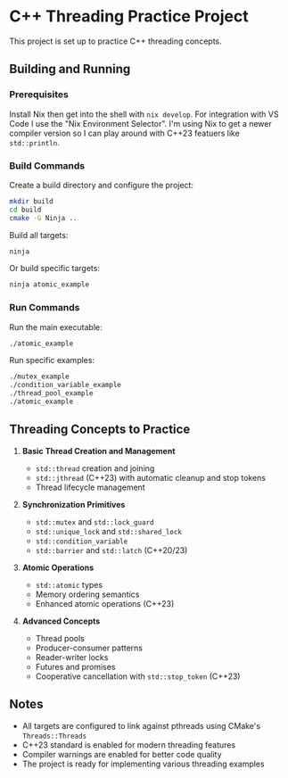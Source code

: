 # C++ Threading Practice Project

This project is set up to practice C++ threading concepts.

## Building and Running

### Prerequisites

Install Nix then get into the shell with `nix develop`. For integration with VS Code I use the "Nix Environment Selector". I'm using Nix to get a newer compiler version so I can play around with C++23 featuers like `std::println`.

### Build Commands

Create a build directory and configure the project:
```bash
mkdir build
cd build
cmake -G Ninja ..
```

Build all targets:
```bash
ninja
```

Or build specific targets:
```bash
ninja atomic_example
```

### Run Commands

Run the main executable:
```bash
./atomic_example
```

Run specific examples:
```bash
./mutex_example
./condition_variable_example
./thread_pool_example
./atomic_example
```

## Threading Concepts to Practice

1. **Basic Thread Creation and Management**
   - `std::thread` creation and joining
   - `std::jthread` (C++23) with automatic cleanup and stop tokens
   - Thread lifecycle management

2. **Synchronization Primitives**
   - `std::mutex` and `std::lock_guard`
   - `std::unique_lock` and `std::shared_lock`
   - `std::condition_variable`
   - `std::barrier` and `std::latch` (C++20/23)

3. **Atomic Operations**
   - `std::atomic` types
   - Memory ordering semantics
   - Enhanced atomic operations (C++23)

4. **Advanced Concepts**
   - Thread pools
   - Producer-consumer patterns
   - Reader-writer locks
   - Futures and promises
   - Cooperative cancellation with `std::stop_token` (C++23)

## Notes

- All targets are configured to link against pthreads using CMake's `Threads::Threads`
- C++23 standard is enabled for modern threading features
- Compiler warnings are enabled for better code quality
- The project is ready for implementing various threading examples

